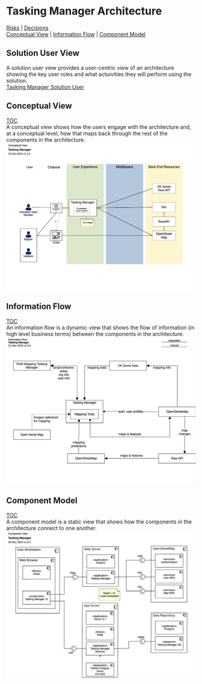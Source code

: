 # Tasking Manager Architecture
[Risks](Tasking%20Manager%20Risks.md) | [Decisions](Tasking%20Manager%20Decisions.md)<br/>
[Conceptual View](#conceptual-view) | [Information Flow](#information-flow) | [Component Model](#component-model)

## Solution User View
A solution user view provides a user-centric view of an architecture showing the key user roles and what actuivities they will perform using the solution.<br/>
[Tasking Manager Solution User](Tasking%20Manager%20Solution%20User.pdf)

## Conceptual View
[TOC](#tasking-manager-architecture)<br/>
A conceptual view shows how the users engage with the architecture and, at a conceptual level, how that maps back through the rest of the components in the architecture.
![Tasking Manager Conceptual](Tasking%20Manager%20Conceptual.png)

## Information Flow
[TOC](#tasking-manager-architecture)<br/>
An information flow is a dynamic view that shows the flow of information (in high level business terms) between the components in the architecture.
![Tasking Manager Information Flow](Tasking%20Manager%20Information%20Flow.png)

## Component Model 
[TOC](#tasking-manager-architecture)<br/>
A component model is a static view that shows how the components in the architecture connect to one another.
![Tasking Manager Component](Tasking%20Manager%20Component.png)


